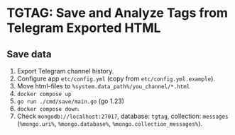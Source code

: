 # TGTAG: Save and Analyze Tags from Telegram Exported HTML

## Save data
1. Export Telegram channel history.
2. Configure app `etc/config.yml` (copy from `etc/config.yml.example`).
3. Move html-files to `%system.data_path%/you_channel/*.html`
4. `docker compose up`
5. `go run ./cmd/save/main.go` (go 1.23)
6. `docker compose down`.
7. Check `mongodb://localhost:27017`, database: `tgtag`, collection: `messages` (`%mongo.uri%`, `%mongo.database%`, `%mongo.collection_messages%`).
